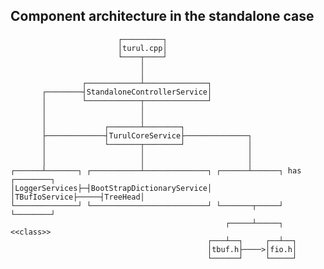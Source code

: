 Component architecture in the standalone case
---------------------------------------------

	                        ┌─────────┐
	                        │turul.cpp│
	                        └────┬────┘
	                             │
	                             │
	                ┌────────────┴──────────────┐
	       ┌────────┤StandaloneControllerService│  
	       │        └────────────┬──────────────┘
	       │                     │
	       │                     │
	       │             ┌───────┴────────┐
	       ├─────────────┤TurulCoreService├──────────────┐
	       │             └───────┬────────┘              │
	       │                     │                       │
	       │                     │                       │
	┌──────┴───────┐ ┌───────────┴──────────────┐ ┌──────┴──────┐ has ┌────────┐
	│LoggerServices├─┤BootStrapDictionaryService│ │TBufIoService├─────┤TreeHead│
	└──────────────┘ └──────────────────────────┘ └───────┬─────┘     └────────┘
	                                                ┌─────┴─────┐      <<class>>
	                                            ┌───┴──┐     ┌──┴──┐
	                                            │tbuf.h├────>│fio.h│
	                                            └──────┘     └─────┘
